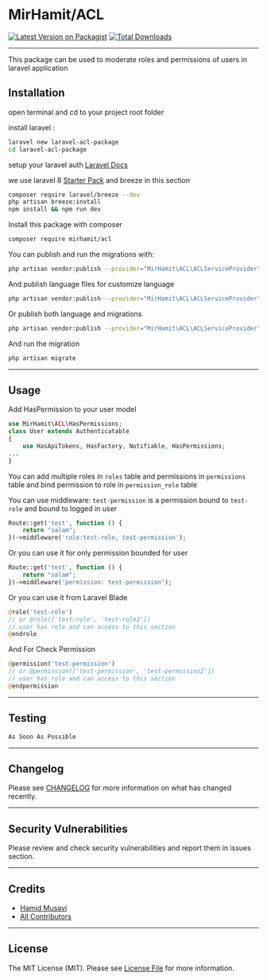 # MirHamit/ACL


[![Latest Version on Packagist](https://img.shields.io/packagist/v/vendor_slug/package_slug.svg?style=flat-square)](https://packagist.org/packages/mirhamit/acl)
[![Total Downloads](https://img.shields.io/packagist/dt/vendor_slug/package_slug.svg?style=flat-square)](https://packagist.org/packages/mirhamit/acl)

---
This package can be used to moderate roles and permissions of users in laravel application

## Installation

open terminal and cd to your project root folder

install laravel :
```bash
laravel new laravel-acl-package
cd laravel-acl-package
```

setup your laravel auth [Laravel Docs](https://laravel.com/docs/8.x/authentication)

we use laravel 8 [Starter Pack](https://laravel.com/docs/8.x/starter-kits#laravel-breeze) and breeze in this section

```bash
composer require laravel/breeze --dev
php artisan breeze:install
npm install && npm run dev
```

Install this package with composer
```bash
composer require mirhamit/acl
```

You can publish and run the migrations with:

```bash
php artisan vendor:publish --provider="MirHamit\ACL\ACLServiceProvider" --tag="acl-migrations"
```

And publish language files for customize language
```bash
php artisan vendor:publish --provider="MirHamit\ACL\ACLServiceProvider" --tag="acl-lang"
```

Or publish both language and migrations
```bash
php artisan vendor:publish --provider="MirHamit\ACL\ACLServiceProvider"
```
And run the migration
```bash
php artisan migrate
```

---
## Usage
Add HasPermission to your user model
```php
use MirHamit\ACL\HasPermissions;
class User extends Authenticatable
{
    use HasApiTokens, HasFactory, Notifiable, HasPermissions;
...
}
```

You can add multiple roles in `roles` table and permissions in `permissions` table and bind permission to role in `permission_role` table

You can use middleware:
`test-permission` is a permission bound to `test-role` and bound to logged in user
```php
Route::get('test', function () {
    return "salam";
})->middleware('role:test-role, test-permission');
```

Or you can use it for only permission bounded for user
```php
Route::get('test', function () {
    return "salam";
})->middleware('permission: test-permission');
```
Or you can use it from Laravel Blade
```php
@role('test-role')
// or @role(['test-role', 'test-role2'])
// user has role and can access to this section
@endrole
```

And For Check Permission
```php
@permission('test-permission')
// or @permission(['test-permission', 'test-permission2'])
// user has role and can access to this section
@endpermission
```

---
## Testing
```bash
As Soon As Possible
```

---
## Changelog

Please see [CHANGELOG](CHANGELOG.md) for more information on what has changed recently.

---
## Security Vulnerabilities

Please review and check security vulnerabilities and report them in issues section.

---
## Credits

- [Həmid Musəvi](https://github.com/mirhamit)
- [All Contributors](../../contributors)

---
## License
The MIT License (MIT). Please see [License File](LICENSE.md) for more information.

